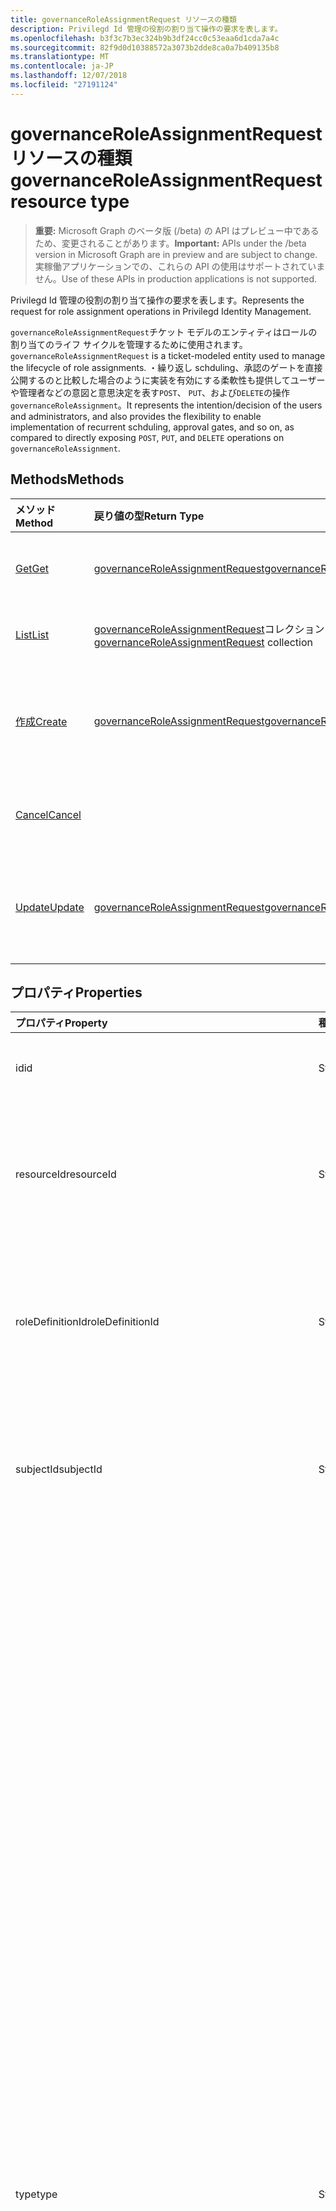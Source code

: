```yaml
---
title: governanceRoleAssignmentRequest リソースの種類
description: Privilegd Id 管理の役割の割り当て操作の要求を表します。
ms.openlocfilehash: b3f3c7b3ec324b9b3df24cc0c53eaa6d1cda7a4c
ms.sourcegitcommit: 82f9d0d10388572a3073b2dde8ca0a7b409135b8
ms.translationtype: MT
ms.contentlocale: ja-JP
ms.lasthandoff: 12/07/2018
ms.locfileid: "27191124"
---
```

# <a name="governanceroleassignmentrequest-resource-type"></a><span data-ttu-id="590f0-103">governanceRoleAssignmentRequest リソースの種類</span><span class="sxs-lookup"><span data-stu-id="590f0-103">governanceRoleAssignmentRequest resource type</span></span>

> <span data-ttu-id="590f0-104">**重要:** Microsoft Graph のベータ版 (/beta) の API はプレビュー中であるため、変更されることがあります。</span><span class="sxs-lookup"><span data-stu-id="590f0-104">**Important:** APIs under the /beta version in Microsoft Graph are in preview and are subject to change.</span></span> <span data-ttu-id="590f0-105">実稼働アプリケーションでの、これらの API の使用はサポートされていません。</span><span class="sxs-lookup"><span data-stu-id="590f0-105">Use of these APIs in production applications is not supported.</span></span>

<span data-ttu-id="590f0-106">Privilegd Id 管理の役割の割り当て操作の要求を表します。</span><span class="sxs-lookup"><span data-stu-id="590f0-106">Represents the request for role assignment operations in Privilegd Identity Management.</span></span>

<span data-ttu-id="590f0-107">`governanceRoleAssignmentRequest`チケット モデルのエンティティはロールの割り当てのライフ サイクルを管理するために使用されます。</span><span class="sxs-lookup"><span data-stu-id="590f0-107">`governanceRoleAssignmentRequest` is a ticket-modeled entity used to manage the lifecycle of role assignments.</span></span> <span data-ttu-id="590f0-108">・繰り返し schduling、承認のゲートを直接公開するのと比較した場合のように実装を有効にする柔軟性も提供してユーザーや管理者などの意図と意思決定を表す`POST`、 `PUT`、および`DELETE`の操作`governanceRoleAssignment`。</span><span class="sxs-lookup"><span data-stu-id="590f0-108">It represents the intention/decision of the users and administrators, and also provides the flexibility to enable implementation of recurrent schduling, approval gates, and so on, as compared to directly exposing `POST`, `PUT`, and `DELETE` operations on `governanceRoleAssignment`.</span></span>

## <a name="methods"></a><span data-ttu-id="590f0-109">Methods</span><span class="sxs-lookup"><span data-stu-id="590f0-109">Methods</span></span>

| <span data-ttu-id="590f0-110">メソッド</span><span class="sxs-lookup"><span data-stu-id="590f0-110">Method</span></span>          |<span data-ttu-id="590f0-111">戻り値の型</span><span class="sxs-lookup"><span data-stu-id="590f0-111">Return Type</span></span>  |<span data-ttu-id="590f0-112">説明</span><span class="sxs-lookup"><span data-stu-id="590f0-112">Description</span></span>|
|:------------|:--------|:--------|
|[<span data-ttu-id="590f0-113">Get</span><span class="sxs-lookup"><span data-stu-id="590f0-113">Get</span></span>](../api/governanceroleassignmentrequest-get.md) | [<span data-ttu-id="590f0-114">governanceRoleAssignmentRequest</span><span class="sxs-lookup"><span data-stu-id="590f0-114">governanceRoleAssignmentRequest</span></span>](../resources/governanceroleassignmentrequest.md)|<span data-ttu-id="590f0-115">ID で指定されたロールの割り当て要求を取得します。</span><span class="sxs-lookup"><span data-stu-id="590f0-115">Get a role assignment request specified by ID.</span></span>  
|[<span data-ttu-id="590f0-116">List</span><span class="sxs-lookup"><span data-stu-id="590f0-116">List</span></span>](../api/governanceroleassignmentrequest-list.md) | <span data-ttu-id="590f0-117">[governanceRoleAssignmentRequest](../resources/governanceroleassignmentrequest.md)コレクション</span><span class="sxs-lookup"><span data-stu-id="590f0-117">[governanceRoleAssignmentRequest](../resources/governanceroleassignmentrequest.md)  collection</span></span>|<span data-ttu-id="590f0-118">リソースの役割の割り当て要求を取得します。</span><span class="sxs-lookup"><span data-stu-id="590f0-118">Get role assignment requests on a resource.</span></span>|
|[<span data-ttu-id="590f0-119">作成</span><span class="sxs-lookup"><span data-stu-id="590f0-119">Create</span></span>](../api/governanceroleassignmentrequest-post.md)|  [<span data-ttu-id="590f0-120">governanceRoleAssignmentRequest</span><span class="sxs-lookup"><span data-stu-id="590f0-120">governanceRoleAssignmentRequest</span></span>](../resources/governanceroleassignmentrequest.md)|<span data-ttu-id="590f0-121">既存または新しい役割の割り当てのライフ サイクルを管理するために要求を作成します。</span><span class="sxs-lookup"><span data-stu-id="590f0-121">Create a request to manage the lifecycle of existing or new role assignment.</span></span>|
|[<span data-ttu-id="590f0-122">Cancel</span><span class="sxs-lookup"><span data-stu-id="590f0-122">Cancel</span></span>](../api/governanceroleassignmentrequest-cancel.md)|  |<span data-ttu-id="590f0-123">保留中の役割の割り当て要求をキャンセルします。</span><span class="sxs-lookup"><span data-stu-id="590f0-123">Cancel a pending role assignment request.</span></span>|
|[<span data-ttu-id="590f0-124">Update</span><span class="sxs-lookup"><span data-stu-id="590f0-124">Update</span></span>](../api/governanceroleassignmentrequest-update.md)| [<span data-ttu-id="590f0-125">governanceRoleAssignmentRequest</span><span class="sxs-lookup"><span data-stu-id="590f0-125">governanceRoleAssignmentRequest</span></span>](../resources/governanceroleassignmentrequest.md)|<span data-ttu-id="590f0-126">管理者は、要求の状態の場合に要求の決定を更新`PendingAdminDecision`。</span><span class="sxs-lookup"><span data-stu-id="590f0-126">Administrators update the decisions on requests if the requests are in status of `PendingAdminDecision`.</span></span>|

## <a name="properties"></a><span data-ttu-id="590f0-127">プロパティ</span><span class="sxs-lookup"><span data-stu-id="590f0-127">Properties</span></span>
| <span data-ttu-id="590f0-128">プロパティ</span><span class="sxs-lookup"><span data-stu-id="590f0-128">Property</span></span>                  | <span data-ttu-id="590f0-129">種類</span><span class="sxs-lookup"><span data-stu-id="590f0-129">Type</span></span>          |<span data-ttu-id="590f0-130">説明</span><span class="sxs-lookup"><span data-stu-id="590f0-130">Description</span></span>|
|:--------------------------|:--------------|:----------|
|<span data-ttu-id="590f0-131">id</span><span class="sxs-lookup"><span data-stu-id="590f0-131">id</span></span>                         |<span data-ttu-id="590f0-132">String</span><span class="sxs-lookup"><span data-stu-id="590f0-132">String</span></span>         |<span data-ttu-id="590f0-133">役割の割り当て要求の id。</span><span class="sxs-lookup"><span data-stu-id="590f0-133">The id of the role assignment request.</span></span>|
|<span data-ttu-id="590f0-134">resourceId</span><span class="sxs-lookup"><span data-stu-id="590f0-134">resourceId</span></span>                 |<span data-ttu-id="590f0-135">String</span><span class="sxs-lookup"><span data-stu-id="590f0-135">String</span></span>         |<span data-ttu-id="590f0-136">必須。</span><span class="sxs-lookup"><span data-stu-id="590f0-136">Required.</span></span> <span data-ttu-id="590f0-137">役割の割り当て要求に関連付けられているリソースの id です。</span><span class="sxs-lookup"><span data-stu-id="590f0-137">The id of the resource which the role assignment request is associated with.</span></span>|
|<span data-ttu-id="590f0-138">roleDefinitionId</span><span class="sxs-lookup"><span data-stu-id="590f0-138">roleDefinitionId</span></span>           |<span data-ttu-id="590f0-139">String</span><span class="sxs-lookup"><span data-stu-id="590f0-139">String</span></span>         |<span data-ttu-id="590f0-140">必須。</span><span class="sxs-lookup"><span data-stu-id="590f0-140">Required.</span></span> <span data-ttu-id="590f0-141">役割の割り当て要求に関連付けられている役割の定義の id です。</span><span class="sxs-lookup"><span data-stu-id="590f0-141">The id of the role definition which the role assignment request is associated with.</span></span>|
|<span data-ttu-id="590f0-142">subjectId</span><span class="sxs-lookup"><span data-stu-id="590f0-142">subjectId</span></span>                  |<span data-ttu-id="590f0-143">String</span><span class="sxs-lookup"><span data-stu-id="590f0-143">String</span></span>         |<span data-ttu-id="590f0-144">必須。</span><span class="sxs-lookup"><span data-stu-id="590f0-144">Required.</span></span> <span data-ttu-id="590f0-145">役割の割り当て要求に関連付けられているサブジェクトの id です。</span><span class="sxs-lookup"><span data-stu-id="590f0-145">The id of the subject which the role assignment request is associated with.</span></span>|
|<span data-ttu-id="590f0-146">type</span><span class="sxs-lookup"><span data-stu-id="590f0-146">type</span></span>                       |<span data-ttu-id="590f0-147">String</span><span class="sxs-lookup"><span data-stu-id="590f0-147">String</span></span>         |<span data-ttu-id="590f0-148">必須。</span><span class="sxs-lookup"><span data-stu-id="590f0-148">Required.</span></span> <span data-ttu-id="590f0-149">表す、ロールの割り当ての操作の種類です。</span><span class="sxs-lookup"><span data-stu-id="590f0-149">Representing the the type of the operation on the role assignment.</span></span> <span data-ttu-id="590f0-150">値は、します。</span><span class="sxs-lookup"><span data-stu-id="590f0-150">The value can be</span></span> <ul><li><span data-ttu-id="590f0-151">`AdminAdd`: 管理者の役割にユーザーまたはグループを割り当てる</span><span class="sxs-lookup"><span data-stu-id="590f0-151">`AdminAdd`: Adminstrators assign users/groups to roles;</span></span></li><li><span data-ttu-id="590f0-152">`UserAdd`: ユーザーが対象の割り当てを有効化します。</span><span class="sxs-lookup"><span data-stu-id="590f0-152">`UserAdd`: Users activate eligible assignments;</span></span></li><li> <span data-ttu-id="590f0-153">`AdminUpdate`: 管理者は、既存のロールの割り当てを変更します。</span><span class="sxs-lookup"><span data-stu-id="590f0-153">`AdminUpdate`: Adminstrators change existing role assignments</span></span></li><li><span data-ttu-id="590f0-154">`AdminRemove`: 管理者の役割からユーザーまたはグループを削除します。</span><span class="sxs-lookup"><span data-stu-id="590f0-154">`AdminRemove`: Adminstrators remove users/groups from roles;</span></span><li><span data-ttu-id="590f0-155">`UserRemove`: ユーザーは、作業中の割り当てを非アクティブ化します。</span><span class="sxs-lookup"><span data-stu-id="590f0-155">`UserRemove`: Users deactivate active assignments;</span></span><li><span data-ttu-id="590f0-156">`UserExtend`: ユーザーが、有効期限切れの割り当てを拡張する要求します。</span><span class="sxs-lookup"><span data-stu-id="590f0-156">`UserExtend`: Users request to extend their expiring assignments;</span></span></li><li><span data-ttu-id="590f0-157">`AdminExtend`: 管理者は、期限切れの割り当てを拡張します。</span><span class="sxs-lookup"><span data-stu-id="590f0-157">`AdminExtend`: Administrators extend expiring assignments.</span></span></li><li><span data-ttu-id="590f0-158">`UserRenew`: ユーザーの要求が期限切れの割り当てを更新するには</span><span class="sxs-lookup"><span data-stu-id="590f0-158">`UserRenew`: Users request to renew their expired assignments;</span></span></li><li><span data-ttu-id="590f0-159">`AdminRenew`: 管理者は、期限切れの割り当てを拡張します。</span><span class="sxs-lookup"><span data-stu-id="590f0-159">`AdminRenew`: Administrators extend expiring assignments.</span></span></li></ul>|
|<span data-ttu-id="590f0-160">assignmentState</span><span class="sxs-lookup"><span data-stu-id="590f0-160">assignmentState</span></span>|<span data-ttu-id="590f0-161">String</span><span class="sxs-lookup"><span data-stu-id="590f0-161">String</span></span>  |<span data-ttu-id="590f0-162">必須。</span><span class="sxs-lookup"><span data-stu-id="590f0-162">Required.</span></span> <span data-ttu-id="590f0-163">割り当ての状態です。</span><span class="sxs-lookup"><span data-stu-id="590f0-163">The state of the assignment.</span></span> <span data-ttu-id="590f0-164">値は、します。</span><span class="sxs-lookup"><span data-stu-id="590f0-164">The value can be</span></span> <ul><li> <span data-ttu-id="590f0-165">`Eligible`対象となる割り当ての</span><span class="sxs-lookup"><span data-stu-id="590f0-165">`Eligible` for eligible assignment</span></span></li><li> <span data-ttu-id="590f0-166">`Active`-直接割り当てられている場合`Active`管理者、またはユーザーが対象となる割り当ての有効化します。</span><span class="sxs-lookup"><span data-stu-id="590f0-166">`Active` - if it is directly assigned `Active` by administrators, or activated on an eligible assignment by the users.</span></span></li></ul>|
|<span data-ttu-id="590f0-167">requestedDateTime</span><span class="sxs-lookup"><span data-stu-id="590f0-167">requestedDateTime</span></span>          |<span data-ttu-id="590f0-168">DateTimeOffset</span><span class="sxs-lookup"><span data-stu-id="590f0-168">DateTimeOffset</span></span> |<span data-ttu-id="590f0-169">取得のみ可能な値です。</span><span class="sxs-lookup"><span data-stu-id="590f0-169">Read-only.</span></span> <span data-ttu-id="590f0-170">要求は、時間を作成します。</span><span class="sxs-lookup"><span data-stu-id="590f0-170">The request create time.</span></span> <span data-ttu-id="590f0-171">Timestamp 型は、ISO 8601 形式を使用して日付と時刻の情報を表し、常に UTC 時間です。</span><span class="sxs-lookup"><span data-stu-id="590f0-171">The Timestamp type represents date and time information using ISO 8601 format and is always in UTC time.</span></span> <span data-ttu-id="590f0-172">たとえば、2014 年 1 月 1 日午前 0 時 (UTC) は、次のようになります。`'2014-01-01T00:00:00Z'`</span><span class="sxs-lookup"><span data-stu-id="590f0-172">For example, midnight UTC on Jan 1, 2014 would look like this: `'2014-01-01T00:00:00Z'`</span></span>|
|<span data-ttu-id="590f0-173">スケジュール</span><span class="sxs-lookup"><span data-stu-id="590f0-173">schedule</span></span>                   |[<span data-ttu-id="590f0-174">governanceSchedule</span><span class="sxs-lookup"><span data-stu-id="590f0-174">governanceSchedule</span></span>](governanceschedule.md)|<span data-ttu-id="590f0-175">役割の割り当て要求のスケジュール オブジェクトです。</span><span class="sxs-lookup"><span data-stu-id="590f0-175">The schedule object of the role assignment request.</span></span>|
|<span data-ttu-id="590f0-176">理由</span><span class="sxs-lookup"><span data-stu-id="590f0-176">reason</span></span>                     |<span data-ttu-id="590f0-177">String</span><span class="sxs-lookup"><span data-stu-id="590f0-177">String</span></span>         |<span data-ttu-id="590f0-178">ユーザーおよび管理者によって提供されるメッセージが必要な理由についての要求を作成するとします。</span><span class="sxs-lookup"><span data-stu-id="590f0-178">A message provided by users and administrators when create the request about why it is needed.</span></span>|
|<span data-ttu-id="590f0-179">status</span><span class="sxs-lookup"><span data-stu-id="590f0-179">status</span></span>                     |[<span data-ttu-id="590f0-180">governanceRoleAssignmentRequestStatus</span><span class="sxs-lookup"><span data-stu-id="590f0-180">governanceRoleAssignmentRequestStatus</span></span>](governanceroleassignmentrequeststatus.md)         |<span data-ttu-id="590f0-181">役割の割り当て要求のステータス。</span><span class="sxs-lookup"><span data-stu-id="590f0-181">The status of the role assignment request.</span></span>|
|<span data-ttu-id="590f0-182">linkedEligibleRoleAssignmentId</span><span class="sxs-lookup"><span data-stu-id="590f0-182">linkedEligibleRoleAssignmentId</span></span>|<span data-ttu-id="590f0-183">String</span><span class="sxs-lookup"><span data-stu-id="590f0-183">String</span></span>        |<span data-ttu-id="590f0-184">Id を表すロールのアクティブ化の要求の場合は、`eligible assignment`で参照されます。値は、それ以外の場合、 `null`。</span><span class="sxs-lookup"><span data-stu-id="590f0-184">If this is a request for role activation, it represents the id of the `eligible assignment` being referred; Otherwise, the value is `null`.</span></span> |



## <a name="relationships"></a><span data-ttu-id="590f0-185">リレーションシップ</span><span class="sxs-lookup"><span data-stu-id="590f0-185">Relationships</span></span>
| <span data-ttu-id="590f0-186">リレーションシップ</span><span class="sxs-lookup"><span data-stu-id="590f0-186">Relationship</span></span> | <span data-ttu-id="590f0-187">型</span><span class="sxs-lookup"><span data-stu-id="590f0-187">Type</span></span>                                |<span data-ttu-id="590f0-188">説明</span><span class="sxs-lookup"><span data-stu-id="590f0-188">Description</span></span>|
|:-------------|:----------------------------------|:----------|
|<span data-ttu-id="590f0-189">リソース</span><span class="sxs-lookup"><span data-stu-id="590f0-189">resource</span></span>      |[<span data-ttu-id="590f0-190">governanceResource</span><span class="sxs-lookup"><span data-stu-id="590f0-190">governanceResource</span></span>](../resources/governanceresource.md)            |<span data-ttu-id="590f0-191">取得のみ可能な値です。</span><span class="sxs-lookup"><span data-stu-id="590f0-191">Read-only.</span></span> <span data-ttu-id="590f0-192">要求することを目的とするリソースです。</span><span class="sxs-lookup"><span data-stu-id="590f0-192">The resource that the request aims to.</span></span> |
|<span data-ttu-id="590f0-193">roleDefinition</span><span class="sxs-lookup"><span data-stu-id="590f0-193">roleDefinition</span></span>|[<span data-ttu-id="590f0-194">governanceRoleDefinition</span><span class="sxs-lookup"><span data-stu-id="590f0-194">governanceRoleDefinition</span></span>](../resources/governanceroledefinition.md)|<span data-ttu-id="590f0-195">取得のみ可能な値です。</span><span class="sxs-lookup"><span data-stu-id="590f0-195">Read-only.</span></span> <span data-ttu-id="590f0-196">役割の定義を要求することを目的とします。</span><span class="sxs-lookup"><span data-stu-id="590f0-196">The role definition that the request aims to.</span></span> |
|<span data-ttu-id="590f0-197">subject</span><span class="sxs-lookup"><span data-stu-id="590f0-197">subject</span></span>       |[<span data-ttu-id="590f0-198">governanceSubject</span><span class="sxs-lookup"><span data-stu-id="590f0-198">governanceSubject</span></span>](../resources/governancesubject.md)|<span data-ttu-id="590f0-199">取得のみ可能な値です。</span><span class="sxs-lookup"><span data-stu-id="590f0-199">Read-only.</span></span> <span data-ttu-id="590f0-200">ユーザ/グループのプリンシパルです。</span><span class="sxs-lookup"><span data-stu-id="590f0-200">The user/group principal.</span></span>|

### <a name="json-representation"></a><span data-ttu-id="590f0-201">JSON 表記</span><span class="sxs-lookup"><span data-stu-id="590f0-201">JSON representation</span></span>

<span data-ttu-id="590f0-202">以下は、リソースの JSON 表記です。</span><span class="sxs-lookup"><span data-stu-id="590f0-202">Here is a JSON representation of the resource.</span></span>

<!-- {
  "blockType": "resource",
  "optionalProperties": [

  ],
  "@odata.type": "microsoft.graph.governanceRoleAssignmentRequest"
}-->

```json
{
  "id": "String (identifier)",
  "resourceId": "String",
  "roleDefinitionId": "String",
  "subjectId": "String",
  "type": "String",
  "assignmentState": "String",
  "reason": "String",
  "requestedDateTime": "String (timestamp)",
  "schedule": {"@odata.type": "microsoft.graph.governanceSchedule"},
  "status": {"@odata.type": "microsoft.graph.governanceRoleAssignmentRequestStatus"},
  "linkedEligibleRoleAssignmentId": "String"
}

```

<!-- uuid: 8fcb5dbc-d5aa-4681-8e31-b001d5168d79
2015-10-25 14:57:30 UTC -->
<!-- {
  "type": "#page.annotation",
  "description": "governanceRoleAssignmentRequest",
  "keywords": "",
  "section": "documentation",
  "tocPath": ""
}-->
